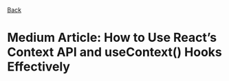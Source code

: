 [Back](https://github.com/coolinmc6/react-context)

# Medium Article: How to Use React’s Context API and useContext() Hooks Effectively

